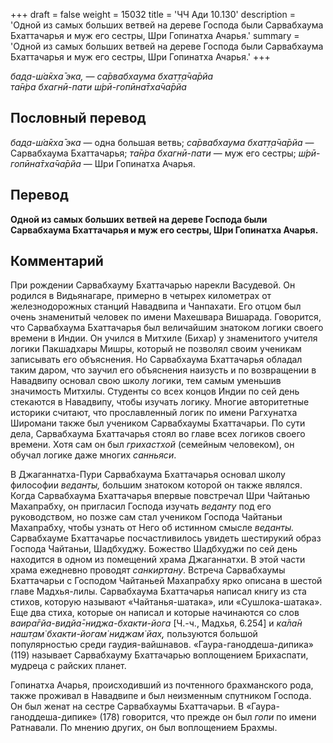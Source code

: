 +++
draft = false
weight = 15032
title = 'ЧЧ Ади 10.130'
description = 'Одной из самых больших ветвей на дереве Господа были Сарвабхаума Бхаттачарья и муж его сестры, Шри Гопинатха Ачарья.'
summary = 'Одной из самых больших ветвей на дереве Господа были Сарвабхаума Бхаттачарья и муж его сестры, Шри Гопинатха Ачарья.'
+++

_бад̣а-ш́а̄кха̄ эка, — са̄рвабхаума бхат̣т̣а̄ча̄рйа  
та̄н̇ра бхагнӣ-пати ш́рӣ-гопӣна̄тха̄ча̄рйа_

## Пословный перевод

_бад̣а_\-_ш́а̄кха̄_ _эка_ — одна большая ветвь; _са̄рвабхаума_ _бхат̣т̣а̄ча̄рйа_ — Сарвабхаума Бхаттачарья; _та̄н̇ра_ _бхагнӣ_\-_пати_ — муж его сестры; _ш́рӣ_\-_гопӣна̄тха̄ча̄рйа_ — Шри Гопинатха Ачарья.

## Перевод

**Одной из самых больших ветвей на дереве Господа были Сарвабхаума Бхаттачарья и муж его сестры, Шри Гопинатха Ачарья.**

## Комментарий

При рождении Сарвабхауму Бхаттачарью нарекли Васудевой. Он родился в Видьянагаре, примерно в четырех километрах от железнодорожных станций Навадвипа и Чанпахати. Его отцом был очень знаменитый человек по имени Махешвара Вишарада. Говорится, что Сарвабхаума Бхаттачарья был величайшим знатоком логики своего времени в Индии. Он учился в Митхиле (Бихар) у знаменитого учителя логики Пакшадхары Мишры, который не позволял своим ученикам записывать его объяснения. Но Сарвабхаума Бхаттачарья обладал таким даром, что заучил его объяснения наизусть и по возвращении в Навадвипу основал свою школу логики, тем самым уменьшив значимость Митхилы. Студенты со всех концов Индии по сей день стекаются в Навадвипу, чтобы изучать логику. Многие авторитетные историки считают, что прославленный логик по имени Рагхунатха Широмани также был учеником Сарвабхаумы Бхаттачарьи. По сути дела, Сарвабхаума Бхаттачарья стоял во главе всех логиков своего времени. Хотя сам он был _грихастхой_ (семейным человеком), он обучал логике даже многих _санньяси_.

В Джаганнатха-Пури Сарвабхаума Бхаттачарья основал школу философии _веданты,_ большим знатоком которой он также являлся. Когда Сарвабхаума Бхаттачарья впервые повстречал Шри Чайтанью Махапрабху, он пригласил Господа изучать _веданту_ под его руководством, но позже сам стал учеником Господа Чайтаньи Махапрабху, чтобы узнать от Него об истинном смысле _веданты._ Сарвабхауме Бхаттачарье посчастливилось увидеть шестирукий образ Господа Чайтаньи, Шадбхуджу. Божество Шадбхуджи по сей день находится в одном из помещений храма Джаганнатхи. В этой части храма ежедневно проводят _санкиртану_. Встреча Сарвабхаумы Бхаттачарьи с Господом Чайтаньей Махапрабху ярко описана в шестой главе Мадхья-лилы. Сарвабхаума Бхаттачарья написал книгу из ста стихов, которую называют «Чайтанья-шатака», или «Сушлока-шатака». Еще два стиха, которые он написал и которые начинаются со слов _ваира̄гйа-видйа̄-ниджа-бхакти-йога_ \[Ч.-ч., Мадхья, 6.254\] и _ка̄ла̄н нашт̣ам̇ бхакти-йогам̇ ниджам̇ йах̣,_ пользуются большой популярностью среди гаудия-вайшнавов. «Гаура-ганоддеша-дипика» (119) называет Сарвабхауму Бхаттачарью воплощением Брихаспати, мудреца с райских планет.

Гопинатха Ачарья, происходивший из почтенного брахманского рода, также проживал в Навадвипе и был неизменным спутником Господа. Он был женат на сестре Сарвабхаумы Бхаттачарьи. В «Гаура-ганоддеша-дипике» (178) говорится, что прежде он был _гопи_ по имени Ратнавали. По мнению других, он был воплощением Брахмы.
